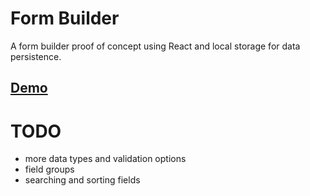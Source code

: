 # Form Builder
A form builder proof of concept using React and local storage for data persistence.

## [Demo](https://terry-weber.github.io/form-builder/)

# TODO
* more data types and validation options
* field groups
* searching and sorting fields

